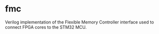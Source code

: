 fmc
===

Verilog implementation of the Flexible Memory Controller interface used to
connect FPGA cores to the STM32 MCU.
